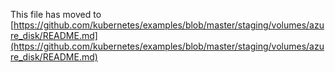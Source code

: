 This file has moved to [https://github.com/kubernetes/examples/blob/master/staging/volumes/azure_disk/README.md](https://github.com/kubernetes/examples/blob/master/staging/volumes/azure_disk/README.md)
